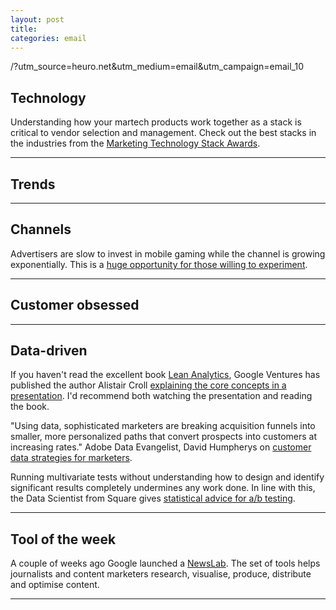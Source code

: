 ```yaml
---
layout: post
title:
categories: email
---
```


/?utm_source=heuro.net&utm_medium=email&utm_campaign=email_10

## Technology

Understanding how your martech products work together as a stack is critical to vendor selection and management. Check out the best stacks in the industries from the [Marketing Technology Stack Awards][martechstack].

[martechstack]:http://chiefmartec.com/2015/06/21-marketing-technology-stacks-shared-stackies-awards/?utm_source=heuro.net&utm_medium=email&utm_campaign=email_10

***

## Trends

***

## Channels

Advertisers are slow to invest in mobile gaming while the channel is growing exponentially. This is a [huge opportunity for those willing to experiment][mobgame].

[mobgame]:http://www.emarketer.com/Article.aspx?R=1012694&utm_source=heuro.net&utm_medium=email&utm_campaign=email_10

***

## Customer obsessed

***

## Data-driven

If you haven't read the excellent book [Lean Analytics][leanan], Google Ventures has published the author Alistair Croll [explaining the core concepts in a presentation][leananpres]. I'd recommend both watching the presentation and reading the book.

[leanan]:http://leananalyticsbook.com/?utm_source=heuro.net&utm_medium=email&utm_campaign=email_10

[leananpres]:https://www.gv.com/lib/lean-analytics/?utm_source=heuro.net&utm_medium=email&utm_campaign=email_10

"Using data, sophisticated marketers are breaking acquisition funnels into smaller, more personalized paths that convert prospects into customers at increasing rates." Adobe Data Evangelist, David Humpherys on [customer data strategies for marketers][custdatastrat].

[custdatastrat]:http://www.cmo.com/articles/2015/7/7/customer-data-strategies-for-marketers.html?utm_source=heuro.net&utm_medium=email&utm_campaign=email_10

Running multivariate tests without understanding how to design and identify significant results completely undermines any work done. In line with this, the Data Scientist from Square gives [statistical advice for a/b testing][abstats].

[abstats]:http://insightdatascience.com/blog/ab_testing_statistics.html?utm_source=heuro.net&utm_medium=email&utm_campaign=email_10

***

## Tool of the week

A couple of weeks ago Google launched a [NewsLab][googlenewslab]. The set of tools helps journalists and content marketers research, visualise, produce, distribute and optimise content.

[googlenewslab]:https://newslab.withgoogle.com/?utm_source=heuro.net&utm_medium=email&utm_campaign=email_10

***
